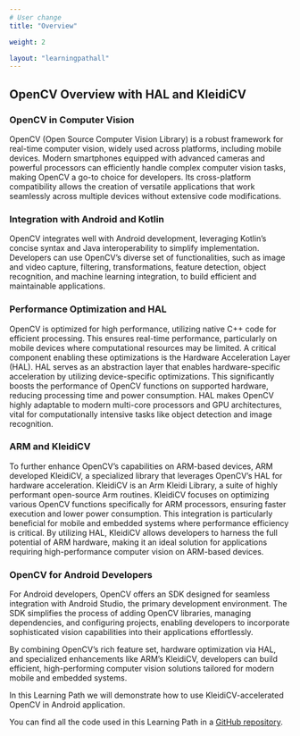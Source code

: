```yaml
---
# User change
title: "Overview"

weight: 2

layout: "learningpathall"
---
```


## OpenCV Overview with HAL and KleidiCV

### OpenCV in Computer Vision
OpenCV (Open Source Computer Vision Library) is a robust framework for real-time computer vision, widely used across platforms, including mobile devices. Modern smartphones equipped with advanced cameras and powerful processors can efficiently handle complex computer vision tasks, making OpenCV a go-to choice for developers. Its cross-platform compatibility allows the creation of versatile applications that work seamlessly across multiple devices without extensive code modifications.

### Integration with Android and Kotlin
OpenCV integrates well with Android development, leveraging Kotlin’s concise syntax and Java interoperability to simplify implementation. Developers can use OpenCV’s diverse set of functionalities, such as image and video capture, filtering, transformations, feature detection, object recognition, and machine learning integration, to build efficient and maintainable applications.

### Performance Optimization and HAL
OpenCV is optimized for high performance, utilizing native C++ code for efficient processing. This ensures real-time performance, particularly on mobile devices where computational resources may be limited. A critical component enabling these optimizations is the Hardware Acceleration Layer (HAL). HAL serves as an abstraction layer that enables hardware-specific acceleration by utilizing device-specific optimizations. This significantly boosts the performance of OpenCV functions on supported hardware, reducing processing time and power consumption. HAL makes OpenCV highly adaptable to modern multi-core processors and GPU architectures, vital for computationally intensive tasks like object detection and image recognition.

### ARM and KleidiCV
To further enhance OpenCV’s capabilities on ARM-based devices, ARM developed KleidiCV, a specialized library that leverages OpenCV’s HAL for hardware acceleration. KleidiCV is an Arm Kleidi Library, a suite of highly performant open-source Arm routines. KleidiCV focuses on optimizing various OpenCV functions specifically for ARM processors, ensuring faster execution and lower power consumption. This integration is particularly beneficial for mobile and embedded systems where performance efficiency is critical. By utilizing HAL, KleidiCV allows developers to harness the full potential of ARM hardware, making it an ideal solution for applications requiring high-performance computer vision on ARM-based devices.

### OpenCV for Android Developers
For Android developers, OpenCV offers an SDK designed for seamless integration with Android Studio, the primary development environment. The SDK simplifies the process of adding OpenCV libraries, managing dependencies, and configuring projects, enabling developers to incorporate sophisticated vision capabilities into their applications effortlessly.

By combining OpenCV’s rich feature set, hardware optimization via HAL, and specialized enhancements like ARM’s KleidiCV, developers can build efficient, high-performing computer vision solutions tailored for modern mobile and embedded systems.

In this Learning Path we will demonstrate how to use KleidiCV-accelerated OpenCV in Android application.

You can find all the code used in this Learning Path in a [GitHub repository](https://github.com/dawidborycki/Arm64.KleidiCV.Demo.git).
